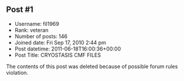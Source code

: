 ## Post #1
- Username: fil1969
- Rank: veteran
- Number of posts: 146
- Joined date: Fri Sep 17, 2010 2:44 pm
- Post datetime: 2011-06-18T16:00:36+00:00
- Post Title: CRYOSTASIS CMF FILES

The contents of this post was deleted because of possible forum rules violation.
